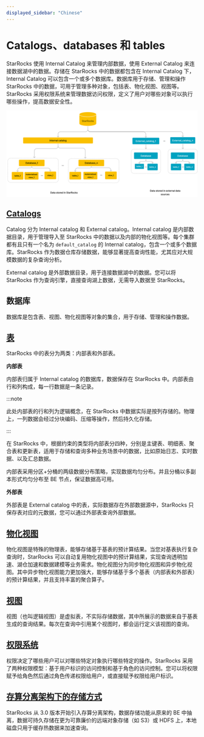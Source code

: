 ```yaml
---
displayed_sidebar: "Chinese"
---
```


# Catalogs、databases 和 tables

StarRocks 使用 Internal Catalog 来管理内部数据，使用 External Catalog 来连接数据湖中的数据。存储在 StarRocks 中的数据都包含在 Internal Catalog 下，Internal Catalog 可以包含一个或多个数据库。数据库用于存储、管理和操作 StarRocks 中的数据，可用于管理多种对象，包括表、物化视图、视图等。StarRocks 采用权限系统来管理数据访问权限，定义了用户对哪些对象可以执行哪些操作，提高数据安全性。

![img](../assets/table_design/Catalog_db_tbl.png)

## [Catalogs](../data_source/catalog/catalog_overview.md)

Catalog 分为 Internal catalog 和 External catalog。Internal catalog 是内部数据目录，用于管理导入至 StarRocks 中的数据以及内部的物化视图等。每个集群都有且只有一个名为 `default_catalog` 的 Internal catalog，包含一个或多个数据库。StarRocks 作为数据仓库存储数据，能够显著提高查询性能，尤其应对大规模数据的复杂查询分析。

External catalog 是外部数据目录，用于连接数据湖中的数据。您可以将 StarRocks 作为查询引擎，直接查询湖上数据，无需导入数据至 StarRocks。

## 数据库

数据库是包含表、视图、物化视图等对象的集合，用于存储、管理和操作数据。

## [表](./table_types/table_types.md)

StarRocks 中的表分为两类：内部表和外部表。

**内部表**

内部表归属于 Internal catalog 的数据库，数据保存在 StarRocks 中。内部表由行和列构成，每一行数据是一条记录。

:::note

此处内部表的行和列为逻辑概念，在 StarRocks 中数据实际是按列存储的。物理上，一列数据会经过分块编码、压缩等操作，然后持久化存储。

:::

在 StarRocks 中，根据约束的类型将内部表分四种，分别是主键表、明细表、聚合表和更新表，适用于存储和查询多种业务场景中的数据，比如原始日志、实时数据、以及汇总数据。

内部表采用分区+分桶的两级数据分布策略，实现数据均匀分布。并且分桶以多副本形式均匀分布至 BE 节点，保证数据高可用。

**外部表**

外部表是 External catalog 中的表，实际数据存在外部数据源中，StarRocks 只保存表对应的元数据，您可以通过外部表查询外部数据。

## [物化视图](../using_starrocks/Materialized_view.md)

物化视图是特殊的物理表，能够存储基于基表的预计算结果。当您对基表执行复杂查询时，StarRocks 可以自动复用物化视图中的预计算结果，实现查询透明加速、湖仓加速和数据建模等业务需求。物化视图分为同步物化视图和异步物化视图。其中异步物化视图能力更加强大，能够存储基于多个基表（内部表和外部表）的预计算结果，并且支持丰富的聚合算子。

## [视图](../sql-reference/sql-statements/data-definition/CREATE_VIEW.md)

视图（也叫逻辑视图）是虚拟表，不实际存储数据，其中所展示的数据来自于基表生成的查询结果。每次在查询中引用某个视图时，都会运行定义该视图的查询。

## [权限系统](../administration/user_privs/privilege_overview.md)

权限决定了哪些用户可以对哪些特定对象执行哪些特定的操作。StarRocks 采用了两种权限模型：基于用户标识的访问控制和基于角色的访问控制。您可以将权限赋予给角色然后通过角色传递权限给用户，或直接赋予权限给用户标识。

## [存算分离架构下的存储方式](../introduction/Architecture.md#存算分离)

StarRocks 从 3.0 版本开始引入存算分离架构，数据存储功能从原来的 BE 中抽离，数据可持久存储在更为可靠廉价的远端对象存储（如 S3）或 HDFS 上，本地磁盘只用于缓存热数据来加速查询。
